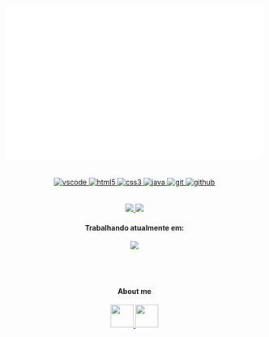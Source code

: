 <div align="center">
	<a href="https://github.com/RRyanDEV/RRyanDEV">
		<img src="src/banner.svg" width="1000" height="300"/>
    </a>
<div>
<br><br>
<div align="center">
    <a href="https://code.visualstudio.com/">
        <img 
			width="45em"
  			height="45em"
			src="https://cdn.jsdelivr.net/gh/devicons/devicon/icons/vscode/vscode-original.svg" 
			alt="vscode" />
    </a>
    <a href="https://developer.mozilla.org/pt-BR/docs/Web/HTML">
        <img
			width="45em"
  			height="45em"
			src="https://cdn.jsdelivr.net/gh/devicons/devicon/icons/html5/html5-plain.svg" 
			alt="html5"/>
    </a>
    <a href="https://developer.mozilla.org/pt-BR/docs/Web/CSS">
    	<img 
			width="45em"
  			height="45em"
			src="https://cdn.jsdelivr.net/gh/devicons/devicon/icons/css3/css3-plain.svg" 
			alt="css3"/>
    </a>
    <a href="https://www.java.com">
        <img 
			width="45em"
  			height="45em"
			src="https://www.svgrepo.com/show/184143/java.svg" 
			alt="java"/>
    </a>
	  <a href="https://git-scm.com/">
        <img 
			width="45em"
  			height="45em"
			src="https://cdn.jsdelivr.net/gh/devicons/devicon/icons/git/git-original.svg" 
			alt="git"/>
    </a>
    <a href="https://github.com">
        <img 
			width="45em"
  			height="45em"
			src="https://www.svgrepo.com/show/94698/github.svg" 
			alt="github"/>
    </a>
<div>
<br><br>
<a href="https://github.com/RRyaanDEV">
    <img 
		height="150em"
		src="https://github-readme-stats.vercel.app/api?username=RRyanDEV&show_icons=true&include_all_commits=true&count_private=true&theme=radical"/>
</a>
<a href="https://github.com/RRyaanDEV">
    <img 
		height="150em"
		src="https://github-readme-stats.vercel.app/api/top-langs/?username=RRyanDEV&show_icons=true&include_all_commits=true&count_private=true&layout=show&theme=radical"/>
</a>
<h4>Trabalhando atualmente em:</h4>
<a href="https://github.com/RRyanDEV/WebSite-DexCraftServer">
    <img 
		height="100em"
		src="https://github-readme-stats.vercel.app/api/pin/?username=RRyanDEV&repo=WebSite-DexCraftServer&theme=radical"/>
</a>
<br><br><br><br>
<h4>About me</h4>
<div class="div-social">
    <a href="https://instagram.com/reeal_ryaan/">
    	<img 
			width="45em"
  			height="45em"
			src="https://www.svgrepo.com/show/111199/instagram.svg" />
    </a>
	<a href="https://www.linkedin.com/in/rryandev">
        <img 
			width="45em"
  			height="45em"
		 	src="https://www.svgrepo.com/show/205292/linkedin.svg" />
    </a>
</div>
<!-- Version:
v1.2.0.220222 -->
